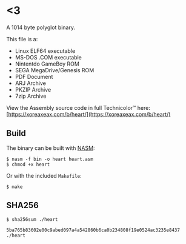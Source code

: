 # <3

A 1014 byte polyglot binary.

This file is a:

- Linux ELF64 executable
- MS-DOS .COM executable
- Nintentdo GameBoy ROM
- SEGA MegaDrive/Genesis ROM
- PDF Document
- ARJ Archive
- PKZIP Archive
- 7zip Archive

View the Assembly source code in full Technicolor™ here: [https://xoreaxeax.com/b/heart/](https://xoreaxeax.com/b/heart/)

## Build

The binary can be built with [NASM](https://www.nasm.us/):

    $ nasm -f bin -o heart heart.asm
    $ chmod +x heart

Or with the included `Makefile`:

    $ make

## SHA256

```
$ sha256sum ./heart

5ba765b83602e00c9abed097a4a542860b6ca0b234808f19e0524ac3235e8437  ./heart
```
